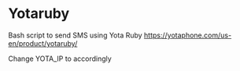 # Yotaruby
Bash script to send SMS using Yota Ruby https://yotaphone.com/us-en/product/yotaruby/

Change YOTA_IP to accordingly
